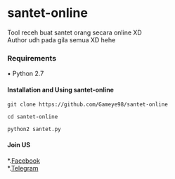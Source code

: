 # santet-online
Tool receh buat santet orang secara online XD<br/>
Author udh pada gila semua XD hehe

### Requirements
• Python 2.7

#### Installation and Using santet-online
```
git clone https://github.com/Gameye98/santet-online
```
```
cd santet-online
```
```
python2 santet.py
```

#### Join US
*.[Facebook](https://mobile.facebook.com/groups/1704985559810669)<br/>
*.[Telegram](https://t.me/joinchat/HI69pRAkvhZsCU0Ni9ZIOQ)
